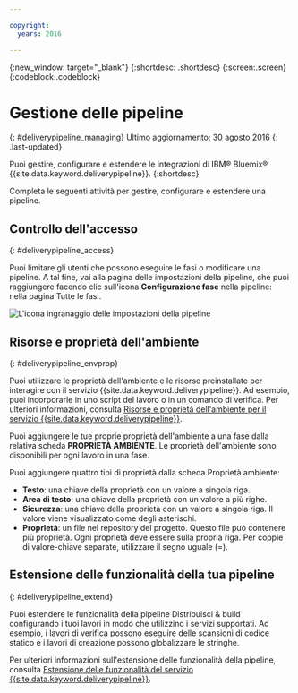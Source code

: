 ```yaml
---

copyright:
  years: 2016

---
```

<!-- Copyright info at top of file: REQUIRED
    The copyright info is YAML content that must occur at the top of the MD file, before attributes are listed.
    It must be surrounded by 3 dashes.
    The value "years" can contain just one year or a two years separated by a comma. (years: 2014, 2016)
    Indentation as per the previous template must be preserved.
-->

{:new_window: target="_blank"}
{:shortdesc: .shortdesc}
{:screen:.screen}
{:codeblock:.codeblock}

# Gestione delle pipeline
{: #deliverypipeline_managing}
Ultimo aggiornamento: 30 agosto 2016
{: .last-updated}

Puoi gestire, configurare e estendere le integrazioni di IBM&reg; Bluemix&reg; {{site.data.keyword.deliverypipeline}}.
{:shortdesc}

Completa le seguenti attività per gestire, configurare e estendere una pipeline.

## Controllo dell'accesso
{: #deliverypipeline_access}

Puoi limitare gli utenti che possono eseguire le fasi o modificare una pipeline. A tal fine, vai alla pagina delle impostazioni della pipeline, che puoi raggiungere facendo clic sull'icona **Configurazione fase** nella pipeline: nella pagina Tutte le fasi.

![L'icona ingranaggio delle impostazioni della pipeline](./images/pipeline_settings.png)

## Risorse e proprietà dell'ambiente
{: #deliverypipeline_envprop}

Puoi utilizzare le proprietà dell'ambiente e le risorse preinstallate per interagire con il servizio {{site.data.keyword.deliverypipeline}}. Ad esempio, puoi incorporarle in uno script del lavoro o in un comando di verifica. Per ulteriori informazioni, consulta [Risorse e proprietà dell'ambiente per il servizio {{site.data.keyword.deliverypipeline}}](./deploy_var.html).

Puoi aggiungere le tue proprie proprietà dell'ambiente a una fase dalla relativa scheda **PROPRIETÀ AMBIENTE**. Le proprietà dell'ambiente sono disponibili per ogni lavoro in una fase.

Puoi aggiungere quattro tipi di proprietà dalla scheda Proprietà ambiente:
* **Testo**: una chiave della proprietà con un valore a singola riga.
* **Area di testo**: una chiave della proprietà con un valore a più righe.
* **Sicurezza**: una chiave della proprietà con un valore a singola riga. Il valore viene visualizzato come degli asterischi.
* **Proprietà**: un file nel repository del progetto. Questo file può contenere più proprietà. Ogni proprietà deve essere sulla propria riga. Per coppie di valore-chiave separate, utilizzare il segno uguale (=).

## Estensione delle funzionalità della tua pipeline
{: #deliverypipeline_extend}

Puoi estendere le funzionalità della pipeline Distribuisci & build configurando i tuoi lavori in modo che utilizzino i servizi supportati. Ad esempio, i lavori di verifica possono eseguire delle scansioni di codice statico e i lavori di creazione possono globalizzare le stringhe.

Per ulteriori informazioni sull'estensione delle funzionalità della pipeline, consulta [Estensione delle funzionalità del servizio {{site.data.keyword.deliverypipeline}}](./deliverypipeline_extension.html).

<!-- [1]: https://www.ng.bluemix.net/docs/manageapps/deployingapps.html#appmanifest
[2]: https://www.ng.bluemix.net/docs/#services/DeliveryPipeline/index.html#getstartwithCD
[3]: http://docs.cloudfoundry.org/devguide/installcf/whats-new-v6.html#push
[4]: https://console.ng.bluemix.net/?ace_base=true/#/pricing/cloudOEPaneId=pricing
[5]: ./images/open_logs.png
[6]: #manifests
[7]: ./images/runbar-annotated-dark.png
[8]: ./images/input_tab_only_execute.png
[9]: ./images/deploy_to.png
[10]: ./images/view_logs_and_history.png
[11]: ./images/play_button.png
[12]: ./images/basicAnimate.gif
[13]: ./images/AddStage.png
[14]: ./images/AddJob.png
[15]: ./images/jobs.png
[16]: ./images/RunStage.png
[17]: https://www.ng.bluemix.net/docs/starters/container_pipeline.html#container_pipeline
[18]: ../../../tutorials/basicbuild
[19]: #add_stage
[20]: #add_job
[21]: ../deploy_ext
[22]: ./images/pipeline_settings_icon.png
[23]: ./images/pipeline_settings.png
[24]: https://www.ng.bluemix.net/docs/services/reqnsi.html#add_service
[25]: ../deploy_var
[26]: ./images/click_stage_run_number.png
[27]: ./images/diagram.jpg -->
